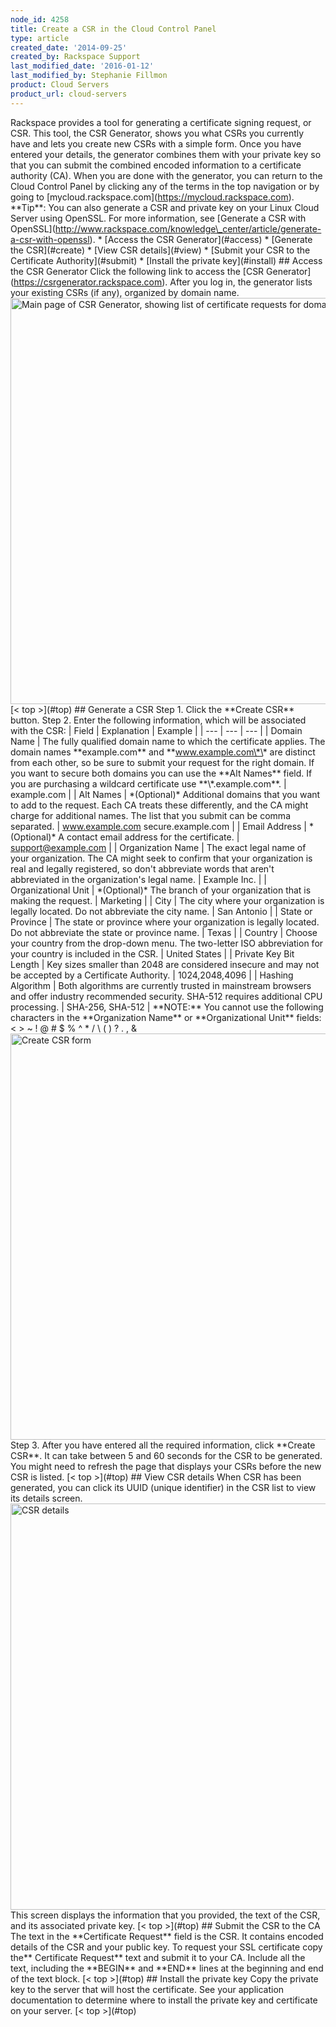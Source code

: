 ```yaml
---
node_id: 4258
title: Create a CSR in the Cloud Control Panel
type: article
created_date: '2014-09-25'
created_by: Rackspace Support
last_modified_date: '2016-01-12'
last_modified_by: Stephanie Fillmon
product: Cloud Servers
product_url: cloud-servers
---
```


Rackspace provides a tool for generating a certificate signing request,
or CSR. This tool, the CSR Generator, shows you what CSRs you currently
have and lets you create new CSRs with a simple form. Once you have
entered your details, the generator combines them with your private key
so that you can submit the combined encoded information to a certificate
authority (CA). When you are done with the generator, you can return to
the Cloud Control Panel by clicking any of the terms in the top
navigation or by going to
\[mycloud.rackspace.com\](https://mycloud.rackspace.com). \*\*Tip\*\*:
You can also generate a CSR and private key on your Linux Cloud Server
using OpenSSL. For more information, see \[Generate a CSR with
OpenSSL\](http://www.rackspace.com/knowledge\_center/article/generate-a-csr-with-openssl).
 \* \[Access the CSR Generator\](\#access) \* \[Generate the
CSR\](\#create) \* \[View CSR details\](\#view) \* \[Submit your CSR to
the Certificate Authority\](\#submit) \* \[Install the private
key\](\#install) \#\# Access the CSR Generator Click the following
link to access the \[CSR
Generator\](https://csrgenerator.rackspace.com). After you log in, the
generator lists your existing CSRs (if any), organized by domain name.
<img src="https://8026b2e3760e2433679c-fffceaebb8c6ee053c935e8915a3fbe7.ssl.cf2.rackcdn.com/field/image/CSR_gen_1.png" alt="Main page of CSR Generator, showing list of certificate requests for domains." width="650" />
\[&lt; top &gt;\](\#top) \#\# Generate a CSR Step 1. Click the
\*\*Create CSR\*\* button. Step 2. Enter the following information,
which will be associated with the CSR: | Field | Explanation | Example |
| --- | --- | --- | | Domain Name | The fully qualified domain name to
which the certificate applies. The domain names \*\*example.com\*\* and
\*\*www.example.com\*\* are distinct from each other, so be sure to
submit your request for the right domain. If you want to secure both
domains you can use the \*\*Alt Names\*\* field. If you are purchasing a
wildcard certificate use \*\*\\\*.example.com\*\*. | example.com | | Alt
Names | \*(Optional)\* Additional domains that you want to add to the
request. Each CA treats these differently, and the CA might charge for
additional names. The list that you submit can be comma separated. |
www.example.com secure.example.com | | Email Address | \*(Optional)\* A
contact email address for the certificate. | support@example.com | |
Organization Name | The exact legal name of your organization. The CA
might seek to confirm that your organization is real and legally
registered, so don't abbreviate words that aren't abbreviated in the
organization's legal name. | Example Inc. | | Organizational Unit |
\*(Optional)\* The branch of your organization that is making the
request. | Marketing | | City | The city where your organization is
legally located. Do not abbreviate the city name. | San Antonio | |
State or Province | The state or province where your organization is
legally located. Do not abbreviate the state or province name. | Texas |
| Country | Choose your country from the drop-down menu. The two-letter
ISO abbreviation for your country is included in the CSR. | United
States | | Private Key Bit Length | Key sizes smaller than 2048 are
considered insecure and may not be accepted by a Certificate Authority.
| 1024,2048,4096 | | Hashing Algorithm | Both algorithms are currently
trusted in mainstream browsers and offer industry recommended security.
SHA-512 requires additional CPU processing. | SHA-256, SHA-512 |
\*\*NOTE:\*\* You cannot use the following characters in the
\*\*Organization Name\*\* or \*\*Organizational Unit\*\* fields: &lt;
&gt; \~ ! @ \# \$ % \^ \* / \\ ( ) ? . , &
<img src="https://8026b2e3760e2433679c-fffceaebb8c6ee053c935e8915a3fbe7.ssl.cf2.rackcdn.com/field/image/csr_gen_form.png" alt="Create CSR form" width="650" />
Step 3. After you have entered all the required information, click
\*\*Create CSR\*\*. It can take between 5 and 60 seconds for the CSR to
be generated. You might need to refresh the page that displays your CSRs
before the new CSR is listed. \[&lt; top &gt;\](\#top) \#\# View CSR
details When CSR has been generated, you can click its UUID (unique
identifier) in the CSR list to view its details screen.
<img src="https://8026b2e3760e2433679c-fffceaebb8c6ee053c935e8915a3fbe7.ssl.cf2.rackcdn.com/field/image/csr_gen_complete.png" alt="CSR details" width="650" />
This screen displays the information that you provided, the text of the
CSR, and its associated private key. \[&lt; top &gt;\](\#top) \#\#
Submit the CSR to the CA The text in the \*\*Certificate Request\*\*
field is the CSR. It contains encoded details of the CSR and your public
key. To request your SSL certificate copy the\*\* Certificate
Request\*\* text and submit it to your CA. Include all the text,
including the \*\*BEGIN\*\* and \*\*END\*\* lines at the beginning and
end of the text block. \[&lt; top &gt;\](\#top) \#\# Install the
private key Copy the private key to the server that will host the
certificate. See your application documentation to determine where to
install the private key and certificate on your server. \[&lt; top
&gt;\](\#top)

